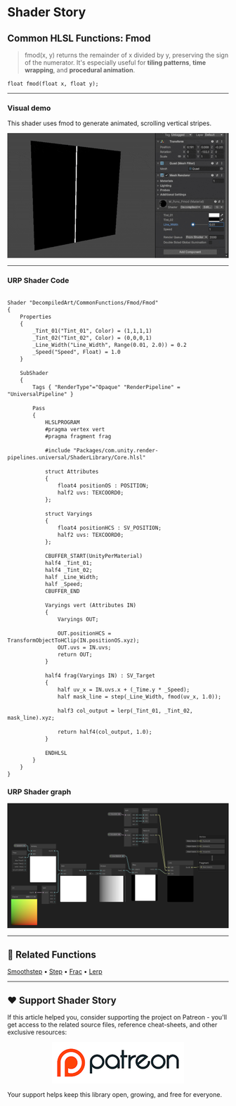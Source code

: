 # Shader Story

## Common HLSL Functions: Fmod

> fmod(x, y) returns the remainder of x divided by y, preserving the sign of the numerator.
> It's especially useful for **tiling patterns**, **time wrapping**, and **procedural animation**.

```hlsl
float fmod(float x, float y);
```
---

### Visual demo
This shader uses fmod to generate animated, scrolling vertical stripes.

<p align="center">
<img src="https://github.com/DeGGeD/ShaderStory/blob/main/Resources/Images/Chapters/CommonFunctions/Fmod/DA_CommonFuncs_Fmod_Demo_01.gif" alt="Shader Story: Function - Fmod" title="Shader Story: Function - Fmod">
</p>

---
### URP Shader Code

```hlsl

Shader "DecompiledArt/CommonFunctions/Fmod/Fmod"
{
    Properties
    {
        _Tint_01("Tint_01", Color) = (1,1,1,1)
        _Tint_02("Tint_02", Color) = (0,0,0,1)
        _Line_Width("Line_Width", Range(0.01, 2.0)) = 0.2
        _Speed("Speed", Float) = 1.0
    }

    SubShader
    {
        Tags { "RenderType"="Opaque" "RenderPipeline" = "UniversalPipeline" }

        Pass
        {
            HLSLPROGRAM
            #pragma vertex vert
            #pragma fragment frag

            #include "Packages/com.unity.render-pipelines.universal/ShaderLibrary/Core.hlsl"

            struct Attributes
            {
                float4 positionOS : POSITION;
                half2 uvs: TEXCOORD0;
            };

            struct Varyings
            {
                float4 positionHCS : SV_POSITION;
                half2 uvs: TEXCOORD0;
            };

            CBUFFER_START(UnityPerMaterial)
            half4 _Tint_01;
            half4 _Tint_02;
            half _Line_Width;
            half _Speed;
            CBUFFER_END

            Varyings vert (Attributes IN)
            {
                Varyings OUT;

                OUT.positionHCS = TransformObjectToHClip(IN.positionOS.xyz);
                OUT.uvs = IN.uvs;
                return OUT;
            }

            half4 frag(Varyings IN) : SV_Target
            {
                half uv_x = IN.uvs.x + (_Time.y * _Speed); 
                half mask_line = step(_Line_Width, fmod(uv_x, 1.0));

                half3 col_output = lerp(_Tint_01, _Tint_02, mask_line).xyz;

                return half4(col_output, 1.0);
            }

            ENDHLSL
        }
    }
}

```

### URP Shader graph
<p align="center">
<img src="https://github.com/DeGGeD/ShaderStory/blob/main/Resources/Images/Chapters/CommonFunctions/Fmod/DA_CommonFuncs_Fmod_Graph_01.png" alt="Shader Story: Function - Fmod" title="Shader Story: Function - Fmod">
</p>

---

## 🔗 Related Functions

[Smoothstep]([../Smoothstep.md](https://github.com/DeGGeD/ShaderStory/blob/main/Chapters/CommonFunctions/Smoothstep.md)) • [Step](https://github.com/DeGGeD/ShaderStory/blob/main/Chapters/CommonFunctions/Step.md) • [Frac](https://github.com/DeGGeD/ShaderStory/blob/main/Chapters/CommonFunctions/Frac.md) • [Lerp](https://github.com/DeGGeD/ShaderStory/blob/main/Chapters/CommonFunctions/Lerp.md)

---

## ❤️ Support Shader Story

If this article helped you, consider supporting the project on Patreon - you'll get access to the related source files, reference cheat-sheets, and other exclusive resources:

<p align="center">
  <a href="https://www.patreon.com/decompiled_art" target="_blank">
    <img src="https://github.com/DeGGeD/ShaderStory/blob/main/Resources/Images/Github/ShaderStory_Github_Patreon.jpg" alt="DecompiledArt on Patreon">
  </a>
</p>

Your support helps keep this library open, growing, and free for everyone.
